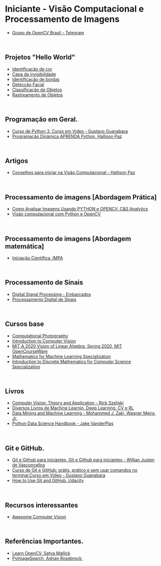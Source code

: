 # Iniciante - Visão Computacional e Processamento de Imagens

- [Grupo de OpenCV Brasil -  Telegram](https://t.me/opencvBrasil)

<br>

## Projetos "Hello World"

- [Identificação de cor](https://medium.com/@suzana.svm/vis%C3%A3o-computacional-detec%C3%A7%C3%A3o-de-cores-em-tempo-real-utilizando-python-e-opencv-a466444d40e)
- [Capa da invisibilidade](https://visioncompy.com/capa-de-invisibilidade-usando-opencv/)
- [Identificação de bordas](https://cadernodelaboratorio.com.br/detectar-bordas-com-o-opencv-4-2/)
- [Detecção Facial](https://medium.com/@nataniel.paiva/detec%C3%A7%C3%A3o-de-face-e-olhos-com-opencv-e-python-247b7c15a74e)
- [Classificação de Objetos](https://medium.com/ensina-ai/detectando-objetos-com-m%C3%A9todos-cl%C3%A1ssicos-opencv-cascades-440e29913b1b)
- [Rastreamento de Objetos](https://imasters.com.br/back-end/rastreando-objetos-azuis-com-opencv-e-python)

<br>

## Programação em Geral.

- [Curso de Python 3, Curso em Video - Gustavo Guanabara](https://www.youtube.com/playlist?list=PLHz_AreHm4dlKP6QQCekuIPky1CiwmdI6)
- [Programação Dinâmica APRENDA Python, Hallison Paz](https://www.youtube.com/c/Programa%C3%A7%C3%A3oDin%C3%A2mica/playlists?view=50&sort=dd&shelf_id=15)

<br>

## Artigos 

- [Conselhos para iniciar na Visão Computacional - Hallison Paz](https://medium.com/programacaodinamica/conselhos-para-iniciar-na-vis%C3%A3o-computacional-6d0368906383)

<br>

## Processamento de imagens [Abordagem Prática]

- [Como Analisar Imagens Usando PYTHON  e OPENCV, C&S Analytics](https://www.youtube.com/playlist?list=PLsyobOqUhkthjvmA_s7tTjb7V2EiwYYGC)
- [Visão computacional com Python e OpenCV](https://www.udemy.com/course/visao-computacional-com-python-e-opencv)

<br>

## Processamento de imagens [Abordagem matemática]

- [Iniciação Científica, IMPA](https://www.youtube.com/watch?v=u40Opm9TZxU&list=PLo4jXE-LdDTRGoEarRQXBIalJkjSP-aGA)

<br>

## Processamento de Sinais

- [Digital Signal Processing - Embarcados](https://www.embarcados.com.br/serie/dsp/)
- [Processamento Digital de Sinais](https://www.youtube.com/watch?v=DmZCPVcnVWE&list=PLYa_nhNE4t1k23ew_bR4ze5P6e8MCJKIQ)

<br>

## Cursos base

- [Computational Photography](https://classroom.udacity.com/courses/ud955)
- [Introduction to Computer Vision](https://classroom.udacity.com/courses/ud810)
- [MIT A 2020 Vision of Linear Algebra, Spring 2020, MIT OpenCourseWare](https://www.youtube.com/watch?v=YrHlHbtiSM0&list=PLUl4u3cNGP61iQEFiWLE21EJCxwmWvvek)
- [Mathematics for Machine Learning Specialization](https://www.coursera.org/specializations/mathematics-machine-learning)
- [Introduction to Discrete Mathematics for Computer Science Specialization](https://www.coursera.org/specializations/discrete-mathematics)

<br>


## Livros 

- [Computer Vision: Theory and Application - Rick Szeliski](http://szeliski.org/Book/)
- [Diversos Livros de Machine Learnin, Deep Learning, CV e RL](https://github.com/changwookjun/StudyBook)
- [Data Mining and Machine Learning - Mohammed J. Zaki, Wagner Meira, Jr.](https://dataminingbook.info/book_html/)
- [Python Data Science Handbook - Jake VanderPlas](https://jakevdp.github.io/PythonDataScienceHandbook/)

<br>

## Git e GitHub.

- [Git e Github para iniciantes, Git e Github para iniciantes - Willian Justen de Vasconcellos](https://www.udemy.com/course/git-e-github-para-iniciantes/)
- [Curso de Git e GitHub: grátis, prático e sem usar comandos no terminal,Curso em Video - Gustavo Guanabara](https://www.youtube.com/watch?v=xEKo29OWILE&list=PLHz_AreHm4dm7ZULPAmadvNhH6vk9oNZA)
- [How to Use Git and GitHub, Udacity](https://www.youtube.com/watch?v=Ytux4IOAR_s&list=PLAwxTw4SYaPk8_-6IGxJtD3i2QAu5_s_p)

<br>

## Recursos interessantes 

- [Awesome Computer Vision](https://github.com/jbhuang0604/awesome-computer-vision)
  
<br>

## Referências Importantes.

- [Learn OpenCV, Satya Mallick](https://www.learnopencv.com/)
- [PyImageSearch, Adrian Rosebrock,](https://www.pyimagesearch.com/)

